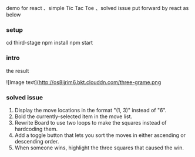  demo for react 、simple Tic Tac Toe 、solved issue put forward by react as below

### setup
   
   cd third-stage
   npm install
   npm start
   
### intro
   the result
   
   ![Image text](http://os8ijrim6.bkt.clouddn.com/three-grame.png
   
### solved issue
    
1. Display the move locations in the format "(1, 3)" instead of "6".
2. Bold the currently-selected item in the move list.
3. Rewrite Board to use two loops to make the squares instead of hardcoding them.
4. Add a toggle button that lets you sort the moves in either ascending or descending order.
5. When someone wins, highlight the three squares that caused the win.
   